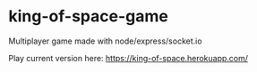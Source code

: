 # king-of-space-game
Multiplayer game made with node/express/socket.io

Play current version here: https://king-of-space.herokuapp.com/
